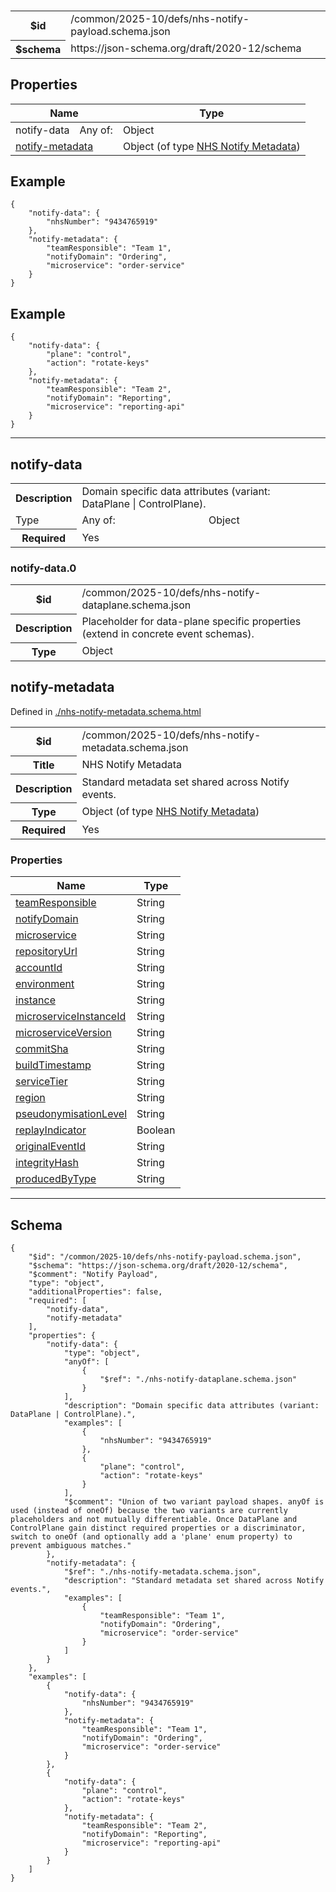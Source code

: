 

# 



<table>
<tbody>
<tr><th>$id</th><td>/common/2025-10/defs/nhs-notify-payload.schema.json</td></tr>
<tr><th>$schema</th><td>https://json-schema.org/draft/2020-12/schema</td></tr>
</tbody>
</table>

## Properties

<table class="jssd-properties-table"><thead><tr><th colspan="2">Name</th><th>Type</th></tr></thead><tbody><tr><td rowspan="1">notify-data</td><td rowspan="1">Any of:</td><td>Object</td></tr><tr><td colspan="2"><a href="#notify-metadata">notify-metadata</a></td><td>Object (of type <a href="./nhs-notify-metadata.schema.html">NHS Notify Metadata</a>)</td></tr></tbody></table>


## Example



```
{
    "notify-data": {
        "nhsNumber": "9434765919"
    },
    "notify-metadata": {
        "teamResponsible": "Team 1",
        "notifyDomain": "Ordering",
        "microservice": "order-service"
    }
}
```


## Example



```
{
    "notify-data": {
        "plane": "control",
        "action": "rotate-keys"
    },
    "notify-metadata": {
        "teamResponsible": "Team 2",
        "notifyDomain": "Reporting",
        "microservice": "reporting-api"
    }
}
```



<hr />


## notify-data


<table class="jssd-property-table">
  <tbody>
    <tr>
      <th>Description</th>
      <td colspan="2">Domain specific data attributes (variant: DataPlane | ControlPlane).</td>
    </tr>
    <tr><tr><td rowspan="1">Type</td><td rowspan="1">Any of:</td><td>Object</td></tr></tr>
    <tr>
      <th>Required</th>
      <td colspan="2">Yes</td>
    </tr>
    
  </tbody>
</table>



### <a id="notify-data-0"></a> notify-data.0
<table class="jssd-property-table">
  <tbody>
    <tr>
      <th>$id</th>
      <td colspan="2">/common/2025-10/defs/nhs-notify-dataplane.schema.json</td>
    </tr>
    <tr>
      <th>Description</th>
      <td colspan="2">Placeholder for data-plane specific properties (extend in concrete event schemas).</td>
    </tr>
    <tr><th>Type</th><td colspan="2">Object</td></tr>
    
  </tbody>
</table>





## notify-metadata

  <p>Defined in <a href="./nhs-notify-metadata.schema.html">./nhs-notify-metadata.schema.html</a></p>

<table class="jssd-property-table">
  <tbody>
    <tr>
      <th>$id</th>
      <td colspan="2">/common/2025-10/defs/nhs-notify-metadata.schema.json</td>
    </tr>
    <tr>
      <th>Title</th>
      <td colspan="2">NHS Notify Metadata</td>
    </tr>
    <tr>
      <th>Description</th>
      <td colspan="2">Standard metadata set shared across Notify events.</td>
    </tr>
    <tr><th>Type</th><td colspan="2">Object (of type <a href="./nhs-notify-metadata.schema.html">NHS Notify Metadata</a>)</td></tr>
    <tr>
      <th>Required</th>
      <td colspan="2">Yes</td>
    </tr>
    
  </tbody>
</table>

### Properties
  <table class="jssd-properties-table"><thead><tr><th colspan="2">Name</th><th>Type</th></tr></thead><tbody><tr><td colspan="2"><a href="#notify-metadatateamresponsible">teamResponsible</a></td><td>String</td></tr><tr><td colspan="2"><a href="#notify-metadatanotifydomain">notifyDomain</a></td><td>String</td></tr><tr><td colspan="2"><a href="#notify-metadatamicroservice">microservice</a></td><td>String</td></tr><tr><td colspan="2"><a href="#notify-metadatarepositoryurl">repositoryUrl</a></td><td>String</td></tr><tr><td colspan="2"><a href="#notify-metadataaccountid">accountId</a></td><td>String</td></tr><tr><td colspan="2"><a href="#notify-metadataenvironment">environment</a></td><td>String</td></tr><tr><td colspan="2"><a href="#notify-metadatainstance">instance</a></td><td>String</td></tr><tr><td colspan="2"><a href="#notify-metadatamicroserviceinstanceid">microserviceInstanceId</a></td><td>String</td></tr><tr><td colspan="2"><a href="#notify-metadatamicroserviceversion">microserviceVersion</a></td><td>String</td></tr><tr><td colspan="2"><a href="#notify-metadatacommitsha">commitSha</a></td><td>String</td></tr><tr><td colspan="2"><a href="#notify-metadatabuildtimestamp">buildTimestamp</a></td><td>String</td></tr><tr><td colspan="2"><a href="#notify-metadataservicetier">serviceTier</a></td><td>String</td></tr><tr><td colspan="2"><a href="#notify-metadataregion">region</a></td><td>String</td></tr><tr><td colspan="2"><a href="#notify-metadatapseudonymisationlevel">pseudonymisationLevel</a></td><td>String</td></tr><tr><td colspan="2"><a href="#notify-metadatareplayindicator">replayIndicator</a></td><td>Boolean</td></tr><tr><td colspan="2"><a href="#notify-metadataoriginaleventid">originalEventId</a></td><td>String</td></tr><tr><td colspan="2"><a href="#notify-metadataintegrityhash">integrityHash</a></td><td>String</td></tr><tr><td colspan="2"><a href="#notify-metadataproducedbytype">producedByType</a></td><td>String</td></tr></tbody></table>








<hr />

## Schema
```
{
    "$id": "/common/2025-10/defs/nhs-notify-payload.schema.json",
    "$schema": "https://json-schema.org/draft/2020-12/schema",
    "$comment": "Notify Payload",
    "type": "object",
    "additionalProperties": false,
    "required": [
        "notify-data",
        "notify-metadata"
    ],
    "properties": {
        "notify-data": {
            "type": "object",
            "anyOf": [
                {
                    "$ref": "./nhs-notify-dataplane.schema.json"
                }
            ],
            "description": "Domain specific data attributes (variant: DataPlane | ControlPlane).",
            "examples": [
                {
                    "nhsNumber": "9434765919"
                },
                {
                    "plane": "control",
                    "action": "rotate-keys"
                }
            ],
            "$comment": "Union of two variant payload shapes. anyOf is used (instead of oneOf) because the two variants are currently placeholders and not mutually differentiable. Once DataPlane and ControlPlane gain distinct required properties or a discriminator, switch to oneOf (and optionally add a 'plane' enum property) to prevent ambiguous matches."
        },
        "notify-metadata": {
            "$ref": "./nhs-notify-metadata.schema.json",
            "description": "Standard metadata set shared across Notify events.",
            "examples": [
                {
                    "teamResponsible": "Team 1",
                    "notifyDomain": "Ordering",
                    "microservice": "order-service"
                }
            ]
        }
    },
    "examples": [
        {
            "notify-data": {
                "nhsNumber": "9434765919"
            },
            "notify-metadata": {
                "teamResponsible": "Team 1",
                "notifyDomain": "Ordering",
                "microservice": "order-service"
            }
        },
        {
            "notify-data": {
                "plane": "control",
                "action": "rotate-keys"
            },
            "notify-metadata": {
                "teamResponsible": "Team 2",
                "notifyDomain": "Reporting",
                "microservice": "reporting-api"
            }
        }
    ]
}
```


